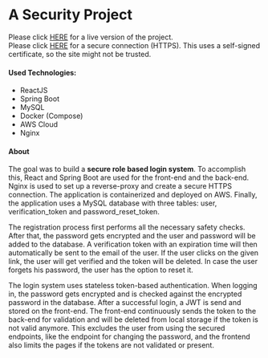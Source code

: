 # A Security Project

Please click [HERE](http://18.185.122.61) for a live version of the project. </br>
Please click [HERE](https://18.185.122.61) for a secure connection (HTTPS). This uses a self-signed certificate, so the site might not be trusted.

#### Used Technologies:
- ReactJS
- Spring Boot 
- MySQL 
- Docker (Compose)
- AWS Cloud 
- Nginx

#### About
The goal was to build a **secure role based login system**. To accomplish this, React and Spring Boot are used for the front-end and the back-end. Nginx is used to set up a reverse-proxy and create a secure HTTPS connection. The application is containerized and deployed on AWS. Finally, the application uses a MySQL database with three tables: user, verification_token and password_reset_token.

The registration process first performs all the necessary safety checks. After that, the password gets encrypted and the user and password will be added to the database. A verification token with an expiration time will then automatically be sent to the email of the user. If the user clicks on the given link, the user will get verified and the token will be deleted. In case the user forgets his password, the user has the option to reset it.

The login system uses stateless token-based authentication. When logging in, the password gets encrypted and is checked against the encrypted password in the database. After a successful login, a JWT is send and stored on the front-end. The front-end continuously sends the token to the back-end for validation and will be deleted from local storage if the token is not valid anymore. This excludes the user from using the secured endpoints, like the endpoint for changing the password, and the frontend also limits the pages if the tokens are not validated or present.
